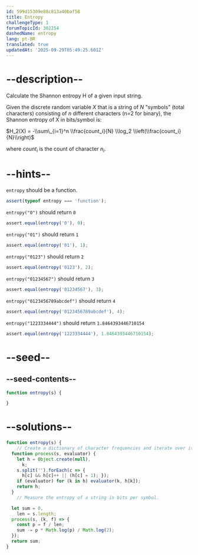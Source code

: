 ```yaml
---
id: 599d15309e88c813a40baf58
title: Entropy
challengeType: 1
forumTopicId: 302254
dashedName: entropy
lang: pt-BR
translated: true
updatedAt: '2025-09-29T05:49:25.601Z'
---
```


# --description--

Calculate the Shannon entropy H of a given input string.

Given the discrete random variable $X$ that is a string of $N$ "symbols" (total characters) consisting of $n$ different characters (n=2 for binary), the Shannon entropy of X in bits/symbol is:

$H_2(X) = -\\sum\_{i=1}^n \\frac{count_i}{N} \\log_2 \\left(\\frac{count_i}{N}\\right)$

where $count_i$ is the count of character $n_i$.

# --hints--

`entropy` should be a function.

```js
assert(typeof entropy === 'function');
```

`entropy("0")` should return `0`

```js
assert.equal(entropy('0'), 0);
```

`entropy("01")` should return `1`

```js
assert.equal(entropy('01'), 1);
```

`entropy("0123")` should return `2`

```js
assert.equal(entropy('0123'), 2);
```

`entropy("01234567")` should return `3`

```js
assert.equal(entropy('01234567'), 3);
```

`entropy("0123456789abcdef")` should return `4`

```js
assert.equal(entropy('0123456789abcdef'), 4);
```

`entropy("1223334444")` should return `1.8464393446710154`

```js
assert.equal(entropy('1223334444'), 1.8464393446710154);
```

# --seed--

## --seed-contents--

```js
function entropy(s) {

}
```

# --solutions--

```js
function entropy(s) {
    // Create a dictionary of character frequencies and iterate over it.
  function process(s, evaluator) {
    let h = Object.create(null),
      k;
    s.split('').forEach(c => {
      h[c] && h[c]++ || (h[c] = 1); });
    if (evaluator) for (k in h) evaluator(k, h[k]);
    return h;
  }
    // Measure the entropy of a string in bits per symbol.

  let sum = 0,
    len = s.length;
  process(s, (k, f) => {
    const p = f / len;
    sum -= p * Math.log(p) / Math.log(2);
  });
  return sum;
}
```
